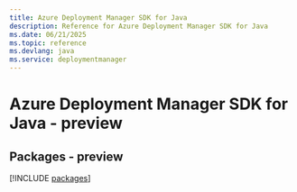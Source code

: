 ```yaml
---
title: Azure Deployment Manager SDK for Java
description: Reference for Azure Deployment Manager SDK for Java
ms.date: 06/21/2025
ms.topic: reference
ms.devlang: java
ms.service: deploymentmanager
---
```

# Azure Deployment Manager SDK for Java - preview
## Packages - preview
[!INCLUDE [packages](deployment-manager-index.md)]